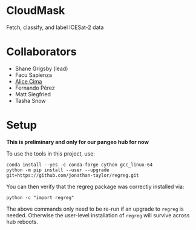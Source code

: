 # CloudMask
Fetch, classify, and label ICESat-2 data


# Collaborators
- Shane Grigsby (lead)
- Facu Sapienza
- [Alice Cima](https://github/alicecima)
- Fernando Pérez
- Matt Siegfried
- Tasha Snow


# Setup

**This is preliminary and only for our pangeo hub for now**

To use the tools in this project, use:

```
conda install --yes -c conda-forge cython gcc_linux-64
python -m pip install --user --upgrade git+https://github.com/jonathan-taylor/regreg.git
```

You can then verify that the regreg package was correctly installed via:

```
python -c "import regreg"
```

The above commands only need to be re-run if an upgrade to `regreg` is needed. Otherwise the user-level installation of `regreg` will survive across hub reboots.
